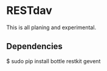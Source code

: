 RESTdav
================

This is all planing and experimental.


Dependencies
------------

$ sudo pip install bottle restkit gevent